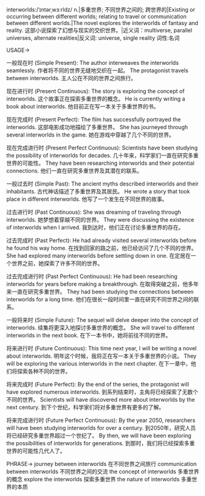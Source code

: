 interworlds:/ˈɪntərˌwɜːrldz/
n.|多重世界; 不同世界之间的; 跨世界的|Existing or occurring between different worlds; relating to travel or communication between different worlds.|The novel explores the interworlds of fantasy and reality. 这部小说探索了幻想与现实的交织世界。|近义词：multiverse, parallel universes, alternate realities|反义词: universe, single reality
词性:名词

USAGE->

一般现在时 (Simple Present):
The author interweaves the interworlds seamlessly.  作者将不同的世界无缝地交织在一起。
The protagonist travels between interworlds. 主人公在不同的世界之间旅行。

现在进行时 (Present Continuous):
The story is exploring the concept of interworlds.  这个故事正在探索多重世界的概念。
He is currently writing a book about interworlds. 他目前正在写一本关于多重世界的书。

现在完成时 (Present Perfect):
The film has successfully portrayed the interworlds. 这部电影成功地描绘了多重世界。
She has journeyed through several interworlds in the game.  她在游戏中穿越了几个不同的世界。

现在完成进行时 (Present Perfect Continuous):
Scientists have been studying the possibility of interworlds for decades. 几十年来，科学家们一直在研究多重世界的可能性。
They have been researching interworlds and their potential connections. 他们一直在研究多重世界及其潜在的联系。

一般过去时 (Simple Past):
The ancient myths described interworlds and their inhabitants. 古代神话描述了多重世界及其居民。
He wrote a story that took place in different interworlds. 他写了一个发生在不同世界的故事。

过去进行时 (Past Continuous):
She was dreaming of traveling through interworlds. 她梦想着穿越不同的世界。
They were discussing the existence of interworlds when I arrived. 我到达时，他们正在讨论多重世界的存在。

过去完成时 (Past Perfect):
He had already visited several interworlds before he found his way home. 在找到回家的路之前，他已经访问了几个不同的世界。
She had explored many interworlds before settling down in one. 在定居在一个世界之前，她探索了许多不同的世界。

过去完成进行时 (Past Perfect Continuous):
He had been researching interworlds for years before making a breakthrough.  在取得突破之前，他多年来一直在研究多重世界。
They had been studying the connections between interworlds for a long time. 他们在很长一段时间里一直在研究不同世界之间的联系。

一般将来时 (Simple Future):
The sequel will delve deeper into the concept of interworlds. 续集将更深入地探讨多重世界的概念。
She will travel to different interworlds in the next book. 在下一本书中，她将前往不同的世界。

将来进行时 (Future Continuous):
This time next year, I will be writing a novel about interworlds. 明年这个时候，我将正在写一本关于多重世界的小说。
They will be exploring the various interworlds in the next chapter.  在下一章中，他们将探索各种不同的世界。

将来完成时 (Future Perfect):
By the end of the series, the protagonist will have explored numerous interworlds. 到系列结束时，主角将已经探索了无数个不同的世界。
Scientists will have discovered more about interworlds by the next century. 到下个世纪，科学家们将对多重世界有更多的了解。

将来完成进行时 (Future Perfect Continuous):
By the year 2050, researchers will have been studying interworlds for over a century. 到2050年，研究人员将已经研究多重世界超过一个世纪了。
By then, we will have been exploring the possibilities of interworlds for generations. 到那时，我们将已经探索多重世界的可能性几代人了。


PHRASE->
journey between interworlds  在不同世界之间旅行
communication between interworlds 不同世界之间的交流
the concept of interworlds 多重世界的概念
explore the interworlds 探索多重世界
the nature of interworlds 多重世界的本质

